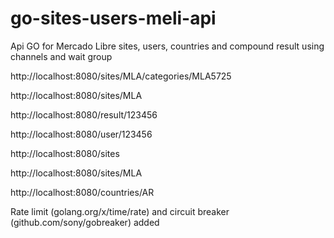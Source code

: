 # go-sites-users-meli-api

Api GO for Mercado Libre sites, users, countries and compound result using channels and wait group

http://localhost:8080/sites/MLA/categories/MLA5725

http://localhost:8080/sites/MLA

http://localhost:8080/result/123456

http://localhost:8080/user/123456

http://localhost:8080/sites

http://localhost:8080/sites/MLA

http://localhost:8080/countries/AR

Rate limit (golang.org/x/time/rate) and circuit breaker (github.com/sony/gobreaker) added

